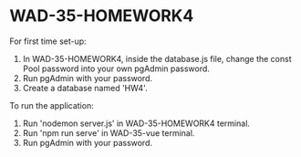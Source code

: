# WAD-35-HOMEWORK4

For first time set-up:
1. In WAD-35-HOMEWORK4, inside the database.js file, change the const Pool password into your own pgAdmin password.
2. Run pgAdmin with your password.
3. Create a database named 'HW4'.

To run the application:
1. Run 'nodemon server.js' in WAD-35-HOMEWORK4 terminal.
2. Run 'npm run serve' in WAD-35-vue terminal.
3. Run pgAdmin with your password.

